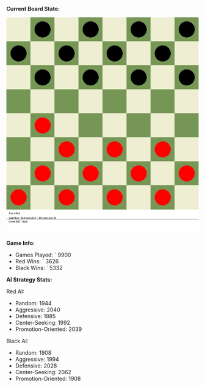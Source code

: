 
**Current Board State:**  
<!-- START_GIF -->
![Checkers Game](./checkers_game.gif)
<!-- END_GIF -->

**Game Info:**  
- Games Played: `<!-- GAMES_PLAYED --> 9900
- Red Wins: `<!-- RED_WINS --> 3626
- Black Wins: `<!-- BLACK_WINS --> 5332

<!-- AI_STATS -->
**AI Strategy Stats:**

Red AI:
- Random: 1944
- Aggressive: 2040
- Defensive: 1885
- Center-Seeking: 1992
- Promotion-Oriented: 2039

Black AI:
- Random: 1908
- Aggressive: 1994
- Defensive: 2028
- Center-Seeking: 2062
- Promotion-Oriented: 1908
